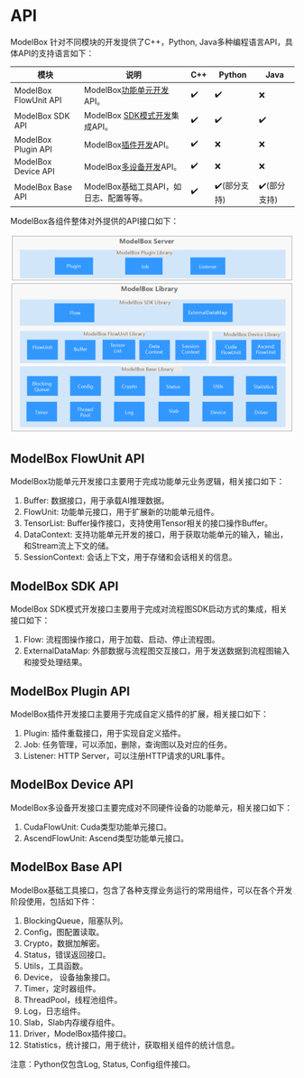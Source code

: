 # API

ModelBox 针对不同模块的开发提供了C++，Python, Java多种编程语言API，具体API的支持语言如下：

| 模块                   | 说明                      | C++ | Python            |Java            |
| ---------------------- | ------------------------- | --- | ----------------- |----------------- |
| ModelBox FlowUnit API     | ModelBox[功能单元开发](../use-modelbox/standard-mode/flowunit/flowunit.md)API。 | ✔️   | ✔️  | ❌ |
| ModelBox SDK API       | ModelBox [SDK模式开发](../use-modelbox/sdk-mode/sdk-mode.md)集成API。 | ✔️   | ✔️ |✔️ |
| ModelBox Plugin  API      | ModelBox[插件开发](../use-modelbox/standard-mode/service-plugin/service-plugin.md)API。  | ✔️   | ❌ |❌ |
| ModelBox Device API       | ModelBox[多设备开发](../other-features/device/device.md)API。         | ✔️   | ❌  |❌ |
| ModelBox Base API         | ModelBox基础工具API，如日志、配置等等。    | ✔️   | ✔️(部分支持) |✔️(部分支持) |

ModelBox各组件整体对外提供的API接口如下：

![modelbox-lib alt rect_w_800](../assets/images/figure/api/modelbox-lib.png)

## ModelBox FlowUnit API

ModelBox功能单元开发接口主要用于完成功能单元业务逻辑，相关接口如下：

1. Buffer: 数据接口，用于承载AI推理数据。
1. FlowUnit: 功能单元接口，用于扩展新的功能单元组件。
1. TensorList: Buffer操作接口，支持使用Tensor相关的接口操作Buffer。
1. DataContext: 支持功能单元开发的接口，用于获取功能单元的输入，输出，和Stream流上下文的储。
1. SessionContext: 会话上下文，用于存储和会话相关的信息。

## ModelBox SDK API

ModelBox SDK模式开发接口主要用于完成对流程图SDK启动方式的集成，相关接口如下：

1. Flow: 流程图操作接口，用于加载、启动、停止流程图。
2. ExternalDataMap: 外部数据与流程图交互接口，用于发送数据到流程图输入和接受处理结果。

## ModelBox Plugin  API

 ModelBox插件开发接口主要用于完成自定义插件的扩展，相关接口如下：

 1. Plugin: 插件重载接口，用于实现自定义插件。
 1. Job: 任务管理，可以添加，删除，查询图以及对应的任务。
 1. Listener: HTTP Server，可以注册HTTP请求的URL事件。

## ModelBox Device API

ModelBox多设备开发接口主要完成对不同硬件设备的功能单元，相关接口如下：

1. CudaFlowUnit: Cuda类型功能单元接口。
1. AscendFlowUnit: Ascend类型功能单元接口。

## ModelBox Base API

ModelBox基础工具接口，包含了各种支撑业务运行的常用组件，可以在各个开发阶段使用，包括如下件：

1. BlockingQueue，阻塞队列。
1. Config，图配置读取。
1. Crypto，数据加解密。
1. Status，错误返回接口。
1. Utils，工具函数。
1. Device， 设备抽象接口。
1. Timer，定时器组件。
1. ThreadPool，线程池组件。
1. Log，日志组件。
1. Slab，Slab内存缓存组件。
1. Driver，ModelBox插件接口。
1. Statistics，统计接口，用于统计，获取相关组件的统计信息。

注意：Python仅包含Log, Status, Config组件接口。
